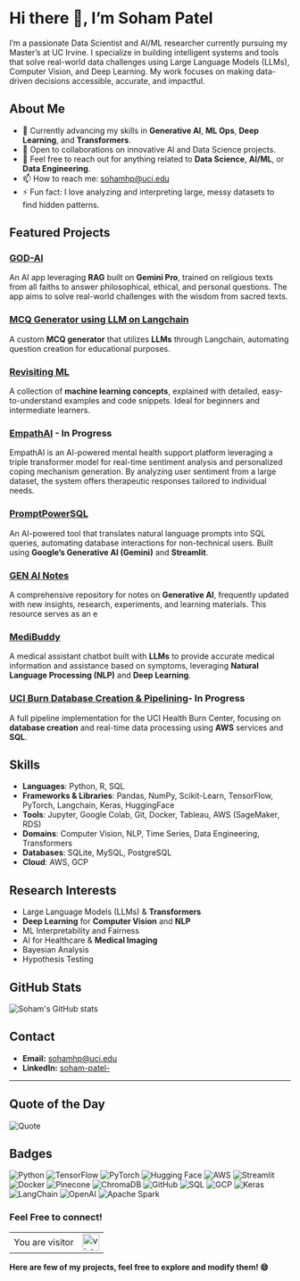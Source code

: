 # Hi there 👋, I’m Soham Patel

I’m a passionate Data Scientist and AI/ML researcher currently pursuing my Master’s at UC Irvine. I specialize in building intelligent systems and tools that solve real-world data challenges using Large Language Models (LLMs), Computer Vision, and Deep Learning. My work focuses on making data-driven decisions accessible, accurate, and impactful.


## About Me
- 🌱 Currently advancing my skills in **Generative AI**, **ML Ops**, **Deep Learning**, and **Transformers**.
- 👯 Open to collaborations on innovative AI and Data Science projects.
- 💬 Feel free to reach out for anything related to **Data Science**, **AI/ML**, or **Data Engineering**.
- 📫 How to reach me: [sohamhp@uci.edu](mailto:sohamhp@uci.edu)
- ⚡ Fun fact: I love analyzing and interpreting large, messy datasets to find hidden patterns.

## Featured Projects
### [GOD-AI](https://github.com/Sohampatel26/GOD-AI)
An AI app leveraging **RAG** built on **Gemini Pro**, trained on religious texts from all faiths to answer philosophical, ethical, and personal questions. The app aims to solve real-world challenges with the wisdom from sacred texts.

### [MCQ Generator using LLM on Langchain](https://github.com/Sohampatel26/MCQ-Generator-using-LLM-on-Langchain)
A custom **MCQ generator** that utilizes **LLMs** through Langchain, automating question creation for educational purposes.

### [Revisiting ML](https://github.com/Sohampatel26/Revisiting-ML)
A collection of **machine learning concepts**, explained with detailed, easy-to-understand examples and code snippets. Ideal for beginners and intermediate learners.

### [EmpathAI](https://github.com/Sohampatel26/Empath-AI) - **In Progress**
EmpathAI is an AI-powered mental health support platform leveraging a triple transformer model for real-time sentiment analysis and personalized coping mechanism generation. By analyzing user sentiment from a large dataset, the system offers therapeutic responses tailored to individual needs.

### [PromptPowerSQL](https://github.com/Sohampatel26/PromptPowerSQL)
An AI-powered tool that translates natural language prompts into SQL queries, automating database interactions for non-technical users. Built using **Google’s Generative AI (Gemini)** and **Streamlit**.

### [GEN AI Notes](https://github.com/Sohampatel26/Gen-AI-Notes)
A comprehensive repository for notes on **Generative AI**, frequently updated with new insights, research, experiments, and learning materials. This resource serves as an e


### [MediBuddy](https://github.com/Sohampatel26/MediBuddy)
A medical assistant chatbot built with **LLMs** to provide accurate medical information and assistance based on symptoms, leveraging **Natural Language Processing (NLP)** and **Deep Learning**.

### [UCI Burn Database Creation & Pipelining](https://github.com/Sohampatel26/UCI-Burn-Database-creation-and-Pipelining)- **In Progress**
A full pipeline implementation for the UCI Health Burn Center, focusing on **database creation** and real-time data processing using **AWS** services and **SQL**.


## Skills
- **Languages**: Python, R, SQL
- **Frameworks & Libraries**: Pandas, NumPy, Scikit-Learn, TensorFlow, PyTorch, Langchain, Keras, HuggingFace
- **Tools**: Jupyter, Google Colab, Git, Docker, Tableau, AWS (SageMaker, RDS)
- **Domains**: Computer Vision, NLP, Time Series, Data Engineering, Transformers
- **Databases**: SQLite, MySQL, PostgreSQL
- **Cloud**: AWS, GCP

## Research Interests
- Large Language Models (LLMs) & **Transformers**
- **Deep Learning** for **Computer Vision** and **NLP**
- ML Interpretability and Fairness
- AI for Healthcare & **Medical Imaging**
- Bayesian Analysis
- Hypothesis Testing


## GitHub Stats
![Soham's GitHub stats](https://github-readme-stats.vercel.app/api?username=Sohampatel26&show_icons=true&theme=radical)

## Contact
- **Email:** [sohamhp@uci.edu](mailto:sohamhp@uci.edu)
- **LinkedIn:** [soham-patel-](https://www.linkedin.com/in/soham-patel-/)

---

## Quote of the Day
![Quote](https://quotes-github-readme.vercel.app/api?type=horizontal&theme=radical)


## Badges

![Python](https://img.shields.io/badge/Python-3776AB?style=for-the-badge&logo=python&logoColor=white)
![TensorFlow](https://img.shields.io/badge/TensorFlow-FF6F00?style=for-the-badge&logo=tensorflow&logoColor=white)
![PyTorch](https://img.shields.io/badge/PyTorch-EE4C2C?style=for-the-badge&logo=pytorch&logoColor=white)
![Hugging Face](https://img.shields.io/badge/Huggingface-FFD500?style=for-the-badge&logo=huggingface&logoColor=black)
![AWS](https://img.shields.io/badge/AWS-232F3E?style=for-the-badge&logo=amazon-aws&logoColor=white)
![Streamlit](https://img.shields.io/badge/Streamlit-FF4B4B?style=for-the-badge&logo=streamlit&logoColor=white)
![Docker](https://img.shields.io/badge/Docker-2496ED?style=for-the-badge&logo=docker&logoColor=white)
![Pinecone](https://img.shields.io/badge/Pinecone-2A7DE1?style=for-the-badge&logo=pinecone&logoColor=white)
![ChromaDB](https://img.shields.io/badge/ChromaDB-21BABA?style=for-the-badge)
![GitHub](https://img.shields.io/badge/GitHub-181717?style=for-the-badge&logo=github&logoColor=white)
![SQL](https://img.shields.io/badge/SQL-4479A1?style=for-the-badge&logo=postgresql&logoColor=white)
![GCP](https://img.shields.io/badge/GCP-4285F4?style=for-the-badge&logo=google-cloud&logoColor=white)
![Keras](https://img.shields.io/badge/Keras-D00000?style=for-the-badge&logo=keras&logoColor=white)
![LangChain](https://img.shields.io/badge/LangChain-FFD700?style=for-the-badge)
![OpenAI](https://img.shields.io/badge/OpenAI-412991?style=for-the-badge&logo=openai&logoColor=white)
![Apache Spark](https://img.shields.io/badge/Apache%20Spark-E25A1C?style=for-the-badge&logo=apachespark&logoColor=white)


### Feel Free to connect!

<table align="center">
  <tr>
    <td>You are visitor</td>
    <td><img src="https://profile-counter.glitch.me/Sohampatel26/count.svg" alt="vistor count" height="30" /></td>
  </tr>
</table>

**Here are few of my projects, feel free to explore and modify them! 😄**



